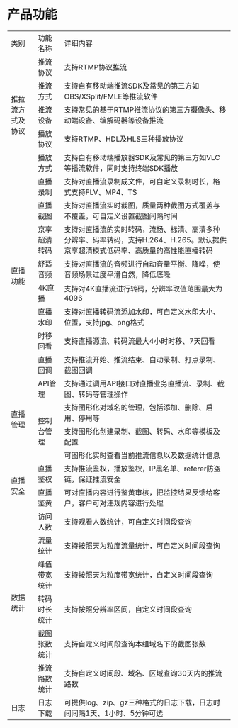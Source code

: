 # 产品功能

<table>
<tr>
    <td>类别<br/>
    <td>功能名称</td>
    <td>详细内容</td>
</tr>
<tr>
    <td rowspan="5"> 推拉流方式及协议<br/>
    <td>推流协议</td>
    <td>支持RTMP协议推流</td>
</tr>
<tr>
    <td>推流方式</td>
    <td>支持自有移动端推流SDK及常见的第三方如OBS/XSplit/FMLE等推流软件</td>
</tr>
<tr>
    <td>推流设备</td>
    <td>支持常见的基于RTMP推流协议的第三方摄像头、移动端设备、编解码器等设备推流</td>
</tr>
<tr>
    <td>播放协议</td>
    <td>支持RTMP、HDL及HLS三种播放协议</td>
</tr>
<tr>
    <td>播放方式</td>
    <td>支持自有移动端播放器SDK及常见的第三方如VLC等播流软件，同时支持终端SDK播放</td>
</tr>
<tr>
    <td rowspan="8"> 直播功能<br/>
    <td>直播录制</td>
    <td>支持对直播流录制成文件，可自定义录制时长，格式支持FLV、MP4、TS</td>
</tr>
<tr>
    <td>直播截图</td>
    <td>支持对直播流实时截图，质量两种截图方式覆盖与不覆盖，可自定义设置截图间隔时间</td>
</tr>
<tr>
    <td>京享超清转码</td>
    <td>支持对直播流的实时转码，流畅、标清、高清多种分辨率、码率转码，支持H.264、H.265。默认提供京享超清模式低码率、高质量的高性能直播转码</td>
</tr> 
<tr>
    <td>舒适音频</td>
    <td>支持对直播流的音频进行自动音量平衡、降噪，使音频场景过度平滑自然，降低底噪</td>
</tr> 
<tr>
    <td>4K直播</td>
    <td>支持对4K直播流进行转码，分辨率取值范围最大为4096</td>
</tr>     
<tr>
    <td>直播水印</td>
    <td>支持对直播转码流添加水印，可自定义水印大小、位置，支持jpg、png格式</td>
</tr>
<tr>
    <td>时移回看</td>
    <td>支持直播源流、转码流最大4小时时移、7天回看</td>
</tr>
<tr>
    <td>直播回调</td>
    <td>支持推流开始、推流结束、自动录制、打点录制、截图回调</td>
</tr>
<tr>
    <td rowspan="4"> 直播管理<br/>
    <td>API管理</td>
    <td>支持通过调用API接口对直播业务直播流、录制、截图、转码等管理操作</td>
</tr>
<tr>
    <td rowspan="3"> 控制台管理<br/>
    <td>支持图形化对域名的管理，包括添加、删除、启用、停用等</td>
</tr>
  <tr>
    <td>支持图形化创建录制、截图、转码、水印等模板及配置</td>
  </tr>
   <tr>
    <td>可图形化实时查看当前推流信息以及数据统计信息</td>
</tr>
<tr>
    <td rowspan="2">直播安全<br/>
    <td>直播鉴权</td>
    <td>支持推流鉴权，播放鉴权，IP黑名单、referer防盗链，保证推流安全</td>
</tr>
<tr>
    <td>直播鉴黄</td>
    <td>可对直播内容进行鉴黄审核，把监控结果反馈给客户，客户可对违规内容进行处理</td>
</tr>
<tr>
    <td rowspan="6">数据统计<br/>
    <td>访问人数</td>
    <td>支持观看人数统计，可自定义时间段查询</td>
</tr>
<tr>
    <td>流量统计</td>
    <td>支持按照天为粒度流量统计，可自定义时间段查询</td>
</tr>
<tr>
    <td>峰值带宽统计</td>
    <td>支持按照天为粒度带宽统计，自定义时间段查询</td>
</tr>
<tr>
    <td>转码时长统计</td>
    <td>支持按照分辨率区间，自定义时间段查询</td>
</tr>
<tr>
    <td>截图张数统计</td>
    <td>支持自定义时间段查询本组域名下的截图张数</td>
</tr>
<tr>
    <td>推流路数统计</td>
    <td>支持自定义时间段、域名、区域查询30天内的推流路数</td>
</tr>
<tr>
    <td>日志</td>
    <td>日志下载</td>
    <td>可提供log、zip、gz三种格式的日志下载，日志时间间隔1天、1小时、5分钟可选</td>
</tr>    
</table>

